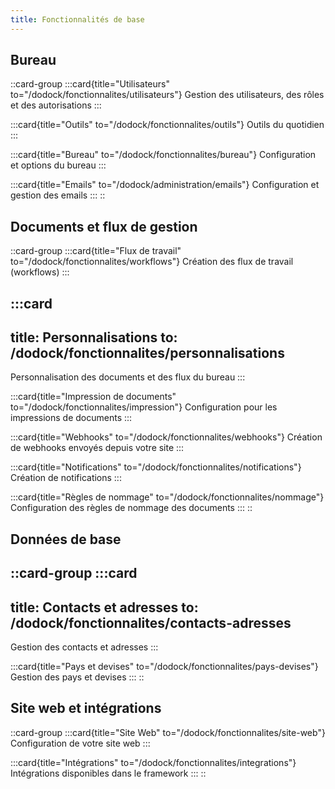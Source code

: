 ```yaml
---
title: Fonctionnalités de base
---
```


## Bureau

::card-group
  :::card{title="Utilisateurs" to="/dodock/fonctionnalites/utilisateurs"}
  Gestion des utilisateurs, des rôles et des autorisations
  :::

  :::card{title="Outils" to="/dodock/fonctionnalites/outils"}
  Outils du quotidien
  :::

  :::card{title="Bureau" to="/dodock/fonctionnalites/bureau"}
  Configuration et options du bureau
  :::

  :::card{title="Emails" to="/dodock/administration/emails"}
  Configuration et gestion des emails
  :::
::

## Documents et flux de gestion

::card-group
  :::card{title="Flux de travail" to="/dodock/fonctionnalites/workflows"}
  Création des flux de travail (workflows)
  :::

  :::card
  ---
  title: Personnalisations
  to: /dodock/fonctionnalites/personnalisations
  ---
  Personnalisation des documents et des flux du bureau
  :::

  :::card{title="Impression de documents" to="/dodock/fonctionnalites/impression"}
  Configuration pour les impressions de documents
  :::

  :::card{title="Webhooks" to="/dodock/fonctionnalites/webhooks"}
  Création de webhooks envoyés depuis votre site
  :::

  :::card{title="Notifications" to="/dodock/fonctionnalites/notifications"}
  Création de notifications
  :::

  :::card{title="Règles de nommage" to="/dodock/fonctionnalites/nommage"}
  Configuration des règles de nommage des documents
  :::
::

## Données de base

::card-group
  :::card
  ---
  title: Contacts et adresses
  to: /dodock/fonctionnalites/contacts-adresses
  ---
  Gestion des contacts et adresses
  :::

  :::card{title="Pays et devises" to="/dodock/fonctionnalites/pays-devises"}
  Gestion des pays et devises
  :::
::

## Site web et intégrations

::card-group
  :::card{title="Site Web" to="/dodock/fonctionnalites/site-web"}
  Configuration de votre site web
  :::

  :::card{title="Intégrations" to="/dodock/fonctionnalites/integrations"}
  Intégrations disponibles dans le framework
  :::
::
